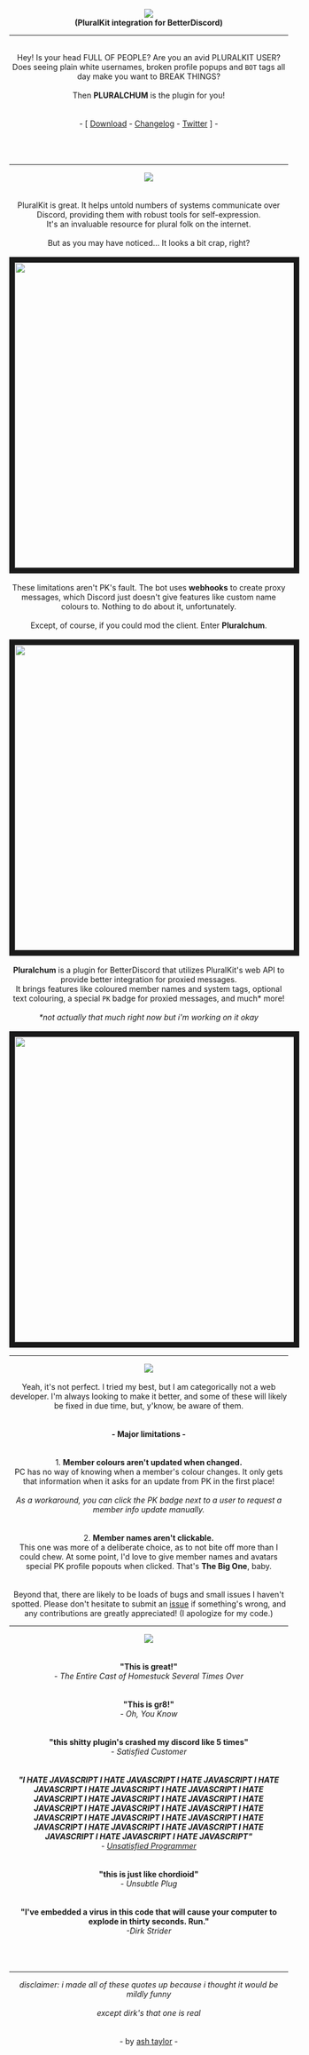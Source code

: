 <p align="center"><img src="https://file.garden/ZRg8rDvANRar6gn8/pluralchum/overkill_logo_final.png"><br><b>(PluralKit integration for BetterDiscord)</b><br></p>

---

<p align="center">
  <br>
  Hey! Is your head FULL OF PEOPLE? Are you an avid PLURALKIT USER?<br>Does seeing plain white usernames, broken profile popups and <code>BOT</code> tags all day make you want to BREAK THINGS?<br><br>Then <b>PLURALCHUM</b> is the plugin for you!
  <br><br><br>
  - [ <a href="https://github.com/estroBiologist/pluralchum/releases/latest">Download</a> -
  <a href="https://github.com/estroBiologist/pluralchum/releases">Changelog</a> -
  <a href="https://www.twitter.com/estroBiologist">Twitter</a> ] - <br><br>
  <br><br></p>

---
<p align="center">
  <img src="https://file.garden/ZRg8rDvANRar6gn8/pluralchum/introduction.png"><br>
  <br>
  <br>
  PluralKit is great. It helps untold numbers of systems communicate over Discord, providing them with robust tools for self-expression.<br>It's an invaluable resource for plural folk on the internet.<br><br>But as you may have noticed... It looks a bit crap, right?<br>
  <br>
  <img src="https://file.garden/ZRg8rDvANRar6gn8/pluralchum/Discord_fGRPvMptnp.png" width="550" border="10"><br>
  <br>
  These limitations aren't PK's fault. The bot uses <b>webhooks</b> to create proxy messages, which Discord just doesn't give features like custom name colours to. Nothing to do about it, unfortunately.<br>
  <br>
  Except, of course, if you could mod the client. Enter <b>Pluralchum</b>.<br>
  <br>
  <img src="https://file.garden/ZRg8rDvANRar6gn8/pluralchum/Discord_1cL2ymcL79.png" width="550" border="10"><br>
  <br>
  <b>Pluralchum</b> is a plugin for BetterDiscord that utilizes PluralKit's web API to provide better integration for proxied messages.<br>
  It brings features like coloured member names and system tags, optional text colouring, a special <code>PK</code> badge for proxied messages, and much* more!<br>
  <br>
  <i>*not actually that much right now but i'm working on it okay</i><br>
  <br>
  <img src="https://file.garden/ZRg8rDvANRar6gn8/pluralchum/Discord_TfwbO8uAxv.png" width="550" border="10"><br>
</p>

---

<p align="center">
  <img src="https://file.garden/ZRg8rDvANRar6gn8/pluralchum/limitations.png"><br><br>
  Yeah, it's not perfect. I tried my best, but I am categorically not a web developer. I'm always looking to make it better, and some of these will likely be fixed in due time, but, y'know, be aware of them.<br>
  <br>
  <br>
  <b>- Major limitations -</b><br>
  <br>
  <br>
  1. <b>Member colours aren't updated when changed.</b><br>
  PC has no way of knowing when a member's colour changes. It only gets that information when it asks for an update from PK in the first place!<br>
  <br>
  <i>As a workaround, you can click the PK badge next to a user to request a member info update manually.</i><br>
  <br>
  <br>
  2. <b>Member names aren't clickable.</b><br>
  This one was more of a deliberate choice, as to not bite off more than I could chew. At some point, I'd love to give member names and avatars special PK profile popouts when clicked. That's <b>The Big One</b>, baby.<br>
  <br>
  <br>
  Beyond that, there are likely to be loads of bugs and small issues I haven't spotted. Please don't hesitate to submit an <a href="https://github.com/estroBiologist/pluralchum/issues">issue</a> if something's wrong, and any contributions are greatly appreciated! (I apologize for my code.)
</p>

---

<p align="center">
  <img src="https://file.garden/ZRg8rDvANRar6gn8/pluralchum/reviewns_WHYTE.png">
  <br><br><br>
  <b>"This is great!"</b> <br><i> - The Entire Cast of Homestuck Several Times Over</i><br><br><br>
 <b>"This is gr8!"</b> <br><i> - Oh, You Know</i><br><br><br>
  <b>"this shitty plugin's crashed my discord like 5 times"</b> <br><i>- Satisfied Customer</i><br><br><br>
  <i><b>"I HATE JAVASCRIPT I HATE JAVASCRIPT I HATE JAVASCRIPT I HATE JAVASCRIPT I HATE JAVASCRIPT I HATE JAVASCRIPT I HATE JAVASCRIPT I HATE JAVASCRIPT I HATE JAVASCRIPT I HATE JAVASCRIPT I HATE JAVASCRIPT I HATE JAVASCRIPT I HATE JAVASCRIPT I HATE JAVASCRIPT I HATE JAVASCRIPT I HATE JAVASCRIPT I HATE JAVASCRIPT I HATE JAVASCRIPT I HATE JAVASCRIPT I HATE JAVASCRIPT I HATE JAVASCRIPT"</b></i>
  <br><i>- <a href="https://www.twitter.com/estroBiologist">Unsatisfied Programmer</a></i><br><br><br>
  <b>"this is just like chordioid"</b> <br><i>- Unsubtle Plug</i><br><br><br>
  <b>"I've embedded a virus in this code that will cause your computer to explode in thirty seconds. Run."</b><br><i>-Dirk Strider</i><br><br><br><br>
</p>

---

<p align="center">
<i>disclaimer: i made all of these quotes up because i thought it would be mildly funny<br><br>except dirk's that one is real</i><br><br><br>
- by <a href="https://www.twitter.com/estroBiologist">ash taylor</a> -</p>
